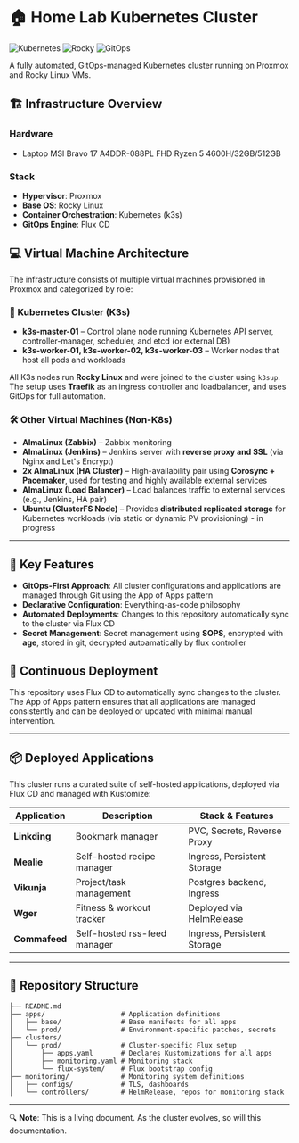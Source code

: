 # 🏠 Home Lab Kubernetes Cluster

![Kubernetes](https://img.shields.io/badge/kubernetes-%23326ce5.svg?style=for-the-badge&logo=kubernetes&logoColor=white)
![Rocky](https://img.shields.io/badge/-Rocky%20Linux%209-%2310B981?style=for-the-badge&logo=rockylinux&logoColor=white)
![GitOps](https://img.shields.io/badge/GitOps-yellow.svg?style=for-the-badge)

A fully automated, GitOps-managed Kubernetes cluster running on Proxmox and Rocky Linux VMs.

## 🏗️ Infrastructure Overview

### Hardware
- Laptop MSI Bravo 17 A4DDR-088PL FHD Ryzen 5 4600H/32GB/512GB

###  Stack
- **Hypervisor**: Proxmox
- **Base OS**: Rocky Linux
- **Container Orchestration**: Kubernetes (k3s)
- **GitOps Engine**: Flux CD

## 💻 Virtual Machine Architecture

The infrastructure consists of multiple virtual machines provisioned in Proxmox and categorized by role:

### 🧩 Kubernetes Cluster (K3s)
- **k3s-master-01** – Control plane node running Kubernetes API server, controller-manager, scheduler, and etcd (or external DB)
- **k3s-worker-01, k3s-worker-02, k3s-worker-03** – Worker nodes that host all pods and workloads

All K3s nodes run **Rocky Linux** and were joined to the cluster using `k3sup`. The setup uses **Traefik** as an ingress controller and loadbalancer, and uses GitOps for full automation.

### 🛠️ Other Virtual Machines (Non-K8s)
- **AlmaLinux (Zabbix)** – Zabbix monitoring 
- **AlmaLinux (Jenkins)** – Jenkins server with **reverse proxy and SSL** (via Nginx and Let's Encrypt)
- **2x AlmaLinux (HA Cluster)** – High-availability pair using **Corosync + Pacemaker**, used for testing and highly available external services
- **AlmaLinux (Load Balancer)** – Load balances traffic to external services (e.g., Jenkins, HA pair)
- **Ubuntu (GlusterFS Node)** – Provides **distributed replicated storage** for Kubernetes workloads (via static or dynamic PV provisioning) - in progress

---
## 🌟 Key Features

- **GitOps-First Approach**: All cluster configurations and applications are managed through Git using the App of Apps pattern
- **Declarative Configuration**: Everything-as-code philosophy
- **Automated Deployments**: Changes to this repository automatically sync to the cluster via Flux CD
- **Secret Management**: Secret management using **SOPS**, encrypted with **age**, stored in git, decrypted autoamatically by flux controller

## 🔄 Continuous Deployment

This repository uses Flux CD to automatically sync changes to the cluster. The App of Apps pattern ensures that all applications are managed consistently and can be deployed or updated with minimal manual intervention.


---

## 📦 Deployed Applications

This cluster runs a curated suite of self-hosted applications, deployed via Flux CD and managed with Kustomize:

| Application | Description                  | Stack & Features                |
|-------------|------------------------------|----------------------------------|
| **Linkding** | Bookmark manager             | PVC, Secrets, Reverse Proxy     |
| **Mealie**   | Self-hosted recipe manager   | Ingress, Persistent Storage     |
| **Vikunja**  | Project/task management      | Postgres backend, Ingress       |
| **Wger**     | Fitness & workout tracker    | Deployed via HelmRelease        |
| **Commafeed**| Self-hosted rss-feed manager | Ingress, Persistent Storage     |

---

## 📁 Repository Structure

```text
├── README.md
├── apps/                   # Application definitions
│   ├── base/               # Base manifests for all apps
│   └── prod/               # Environment-specific patches, secrets
├── clusters/
│   └── prod/               # Cluster-specific Flux setup
│       ├── apps.yaml       # Declares Kustomizations for all apps
│       ├── monitoring.yaml # Monitoring stack
│       └── flux-system/    # Flux bootstrap config
├── monitoring/             # Monitoring system definitions
│   ├── configs/            # TLS, dashboards
│   └── controllers/        # HelmRelease, repos for monitoring stack

```

---
🔍 **Note**: This is a living document. As the cluster evolves, so will this documentation.
